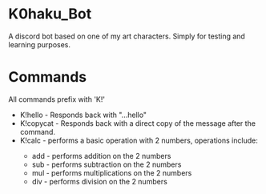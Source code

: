 # K0haku_Bot
A discord bot based on one of my art characters. Simply for testing and learning purposes.

# Commands

All commands prefix with 'K!'

- K!hello - Responds back with "...hello"
- K!copycat <Message> - Responds back with a direct copy of the message after the command.
- K!calc <operation> <number1> <number2> - performs a basic operation with 2 numbers, operations include:
  - add - performs addition on the 2 numbers
  - sub - performs subtraction on the 2 numbers
  - mul - performs multiplications on the 2 numbers
  - div - performs division on the 2 numbers
